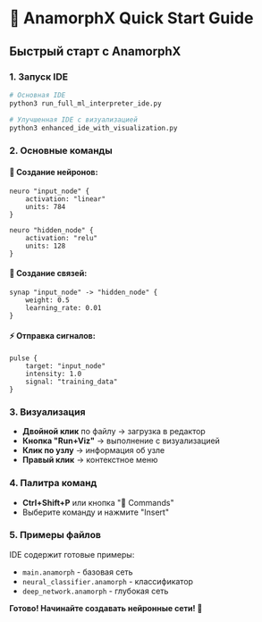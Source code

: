 # 🚀 AnamorphX Quick Start Guide

## Быстрый старт с AnamorphX

### 1. Запуск IDE

```bash
# Основная IDE
python3 run_full_ml_interpreter_ide.py

# Улучшенная IDE с визуализацией
python3 enhanced_ide_with_visualization.py
```

### 2. Основные команды

#### 🧠 Создание нейронов:
```anamorph
neuro "input_node" {
    activation: "linear"
    units: 784
}

neuro "hidden_node" {
    activation: "relu"
    units: 128
}
```

#### 🔗 Создание связей:
```anamorph
synap "input_node" -> "hidden_node" {
    weight: 0.5
    learning_rate: 0.01
}
```

#### ⚡ Отправка сигналов:
```anamorph
pulse {
    target: "input_node"
    intensity: 1.0
    signal: "training_data"
}
```

### 3. Визуализация

- **Двойной клик** по файлу → загрузка в редактор
- **Кнопка "Run+Viz"** → выполнение с визуализацией
- **Клик по узлу** → информация об узле
- **Правый клик** → контекстное меню

### 4. Палитра команд

- **Ctrl+Shift+P** или кнопка "🎯 Commands"
- Выберите команду и нажмите "Insert"

### 5. Примеры файлов

IDE содержит готовые примеры:
- `main.anamorph` - базовая сеть
- `neural_classifier.anamorph` - классификатор
- `deep_network.anamorph` - глубокая сеть

**Готово! Начинайте создавать нейронные сети! 🎉**
